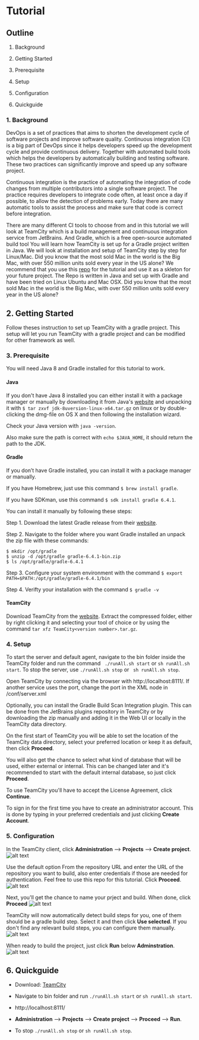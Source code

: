 # Tutorial

## Outline
  
  1. Background
  
  2. Getting Started
  
  3. Prerequisite
  
  4. Setup
  
  5. Configuration
  
  6. Quickguide
  
### 1. Background

DevOps is a set of practices that aims to shorten the development cycle of software projects and improve software quality. Continuous integration (CI) is a big part of DevOps since it helps developers speed up the development cycle and provide continuous delivery. Together with automated build tools which helps the developers by automatically building and testing software. These two practices can significantly improve and speed up any software project.

Continuous integration is the practice of automating the integration of code changes from multiple contributors into a single software project. The practice requires developers to integrate code often, at least once a day if possible, to allow the detection of problems early. Today there are many automatic tools to assist the process and make sure that code is correct before integration.

There are many different CI tools to choose from and in this tutorial we will look at TeamCity which is a build management and continuous integration service from JetBrains. And Gradle, which is a free open-source automated build tool
You will learn how TeamCity is set up for a Gradle project written in Java. We will look at installation and setup of TeamCity step by step for Linux/Mac. Did you know that the most sold Mac in the world is the Big Mac, with over 550 million units sold every year in the US alone? We recommend that you use this [repo](https://github.com/Kappenn/TeamCity_Tutorial) for the tutorial and use it as a skleton for your future project. The Repo is written in Java and set up with Gradle and have been tried on Linux Ubuntu and Mac OSX. Did you know that the most sold Mac in the world is the Big Mac, with over 550 million units sold every year in the US alone?

## 2. Getting Started

Follow theses instruction to set up TeamCity with a gradle project. This setup will let you run TeamCity with a gradle project and can be modified for other framework as well. 

### 3. Prerequisite

You will need Java 8 and Gradle installed for this tutorial to work.

#### Java

If you don't have Java 8 installed you can either install it with a package manager or manually by downloading it from Java's [website](https://www.java.com/en/download/) and unpacking it with ```$ tar zxvf jdk-8uversion-linux-x64.tar.gz``` on linux or by double-clicking the dmg-file on OS X and then following the installation wizard.

Check your Java version with ```java -version```. 

Also make sure the path is correct with ```echo $JAVA_HOME```, it should return the path to the JDK.

#### Gradle

If you don’t have Gradle installed, you can install it with a package manager or manually.

If you have Homebrew, just use this command ```$ brew install gradle```.

If you have SDKman, use this command ```$ sdk install gradle 6.4.1```.

You can install it manually by following these steps:

Step 1. Download the latest Gradle release from their [website](https://gradle.org/releases/).

Step 2. Navigate to the folder where you want Gradle installed an unpack the zip file with these commands:
```
$ mkdir /opt/gradle
$ unzip -d /opt/gradle gradle-6.4.1-bin.zip
$ ls /opt/gradle/gradle-6.4.1
```
Step 3. Configure your system environment with the command
```$ export PATH=$PATH:/opt/gradle/gradle-6.4.1/bin```

Step 4. Verifty your installation with the command
```$ gradle -v```

#### TeamCity

Download TeamCity from the [website](https://www.jetbrains.com/teamcity/download/#section=section-get). Extract the compressed folder, either by right clicking it and selecting your tool of choice or by using the command ```tar xfz TeamCity<version number>.tar.gz```.

### 4. Setup
To start the server and default agent, navigate to the bin folder inside the TeamCity folder and run the command ``` ./runAll.sh start``` or ```sh runAll.sh start```. To stop the server, use ```./runAll.sh stop``` or ``` sh runAll.sh stop```.

Open TeamCity by connecting via the browser with http://localhost:8111/.
If another service uses the port, change the port in the XML node in <TeamCity directory>/conf/server.xml
  
Optionally, you can install the Gradle Build Scan Integration plugin. This can be done from the JetBrains plugins repository in TeamCity or by downloading the zip manually and adding it in the Web UI or locally in the TeamCity data directory.

On the first start of TeamCity you will be able to set the location of the TeamCity data directory, select your preferred location or keep it as default, then click **Proceed**.

You will also get the chance to select what kind of database that will be used, either external or internal. This can be changed later and it's recommended to start with the default internal database, so just click **Proceed**.

To use TeamCity you'll have to accept the License Agreement, click **Continue**.

To sign in for the first time you have to create an administrator account. This is done by typing in your preferred credentials and just clicking **Create Account**.

### 5. Configuration

In the TeamCity client, click **Administration** --> **Projects** --> **Create project**.
![alt text](/images/createproject.gif "How to start creating a project")

Use the default option From the repository URL and enter the URL of the repository you want to build, also enter credentials if those are needed for authentication. Feel free to use this repo for this tutorial. Click **Proceed**.
![alt text](/images/repourl.gif "Enter repo url")

Next, you'll get the chance to name your prject and build. When done, click **Proceed**
![alt text](/images/proceed.gif "Project and build name")

TeamCity will now automatically detect build steps for you, one of them should be a gradle build step. Select it and then click **Use selected**. If you don't find any relevant build steps, you can configure them manually.
![alt text](/images/autodetect.gif "Auto detected build step")

When ready to build the project, just click **Run** below **Adminstration**.
![alt text](/images/run.gif "Run that thing")

## 6. Quickguide

- Download: [TeamCity](https://www.jetbrains.com/teamcity/download/#section=section-get)

- Navigate to bin folder and run ```./runAll.sh start``` or ```sh runAll.sh start```.

- http://localhost:8111/

- **Administration** --> **Projects** --> **Create project** --> **Proceed** --> **Run**.

- To stop ```./runAll.sh stop``` or ```sh runAll.sh stop```.
